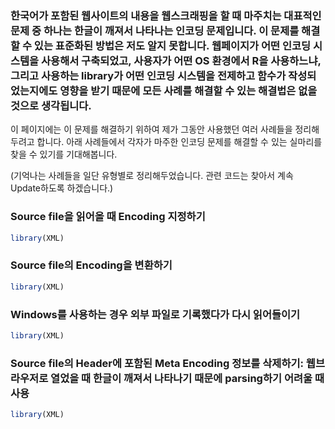 ### 한국어가 포함된 웹사이트의 내용을 웹스크래핑을 할 때 마주치는 대표적인 문제 중 하나는 한글이 깨져서 나타나는 인코딩 문제입니다. 이 문제를 해결할 수 있는 표준화된 방법은 저도 알지 못합니다. 웹페이지가 어떤 인코딩 시스템을 사용해서 구축되었고, 사용자가 어떤 OS 환경에서 R을 사용하느냐, 그리고 사용하는 library가 어떤 인코딩 시스템을 전제하고 함수가 작성되었는지에도 영향을 받기 때문에 모든 사례를 해결할 수 있는 해결법은 없을 것으로 생각됩니다.

이 페이지에는 이 문제를 해결하기 위하여 제가 그동안 사용했던 여러 사례들을 정리해두려고 합니다. 아래 사례들에서 각자가 마주한 인코딩 문제를 해결할 수 있는 실마리를 찾을 수 있기를 기대해봅니다.

(기억나는 사례들을 일단 유형별로 정리해두었습니다. 관련 코드는 찾아서 계속 Update하도록 하겠습니다.)

### Source file을 읽어올 때 Encoding 지정하기
```r
library(XML)
```


### Source file의 Encoding을 변환하기
```r
library(XML)
```


### Windows를 사용하는 경우 외부 파일로 기록했다가 다시 읽어들이기
```r
library(XML)
```


### Source file의 Header에 포함된 Meta Encoding 정보를 삭제하기: 웹브라우저로 열었을 때 한글이 깨져서 나타나기 때문에 parsing하기 어려울 때 사용
```r
library(XML)
```

